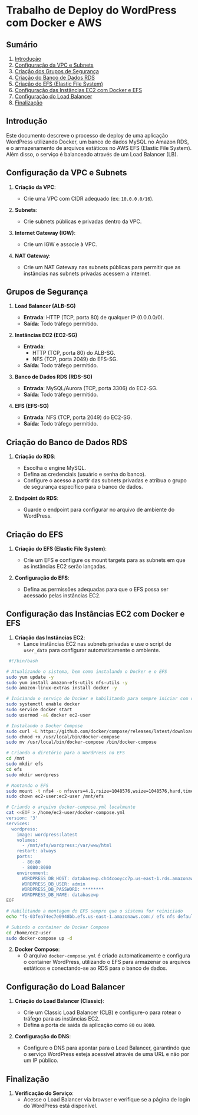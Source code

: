 # Trabalho de Deploy do WordPress com Docker e AWS

## Sumário
1. [Introdução](#introdução)
2. [Configuração da VPC e Subnets](#configuração-da-vpc-e-subnets)
3. [Criação dos Grupos de Segurança](#criação-dos-grupos-de-segurança)
4. [Criação do Banco de Dados RDS](#criação-do-banco-de-dados-rds)
5. [Criação do EFS (Elastic File System)](#criação-do-efs)
6. [Configuração das Instâncias EC2 com Docker e EFS](#configuração-das-instâncias-ec2-com-docker-e-efs)
7. [Configuração do Load Balancer](#configuração-do-load-balancer)
8. [Finalização](#finalização)

## Introdução
Este documento descreve o processo de deploy de uma aplicação WordPress utilizando Docker, um banco de dados MySQL no Amazon RDS, e o armazenamento de arquivos estáticos no AWS EFS (Elastic File System). Além disso, o serviço é balanceado através de um Load Balancer (LB). 

## Configuração da VPC e Subnets

1. **Criação da VPC**:
   - Crie uma VPC com CIDR adequado (ex: `10.0.0.0/16`).
   
2. **Subnets**:
   - Crie subnets públicas e privadas dentro da VPC.

3. **Internet Gateway (IGW)**:
   - Crie um IGW e associe à VPC.

4. **NAT Gateway**:
   - Crie um NAT Gateway nas subnets públicas para permitir que as instâncias nas subnets privadas acessem a internet.

## Grupos de Segurança

1. **Load Balancer (ALB-SG)**
   - **Entrada**: HTTP (TCP, porta 80) de qualquer IP (0.0.0.0/0).
   - **Saída**: Todo tráfego permitido.

2. **Instâncias EC2 (EC2-SG)**
   - **Entrada**:
     - HTTP (TCP, porta 80) do ALB-SG.
     - NFS (TCP, porta 2049) do EFS-SG.
   - **Saída**: Todo tráfego permitido.

3. **Banco de Dados RDS (RDS-SG)**
   - **Entrada**: MySQL/Aurora (TCP, porta 3306) do EC2-SG.
   - **Saída**: Todo tráfego permitido.

4. **EFS (EFS-SG)**
   - **Entrada**: NFS (TCP, porta 2049) do EC2-SG.
   - **Saída**: Todo tráfego permitido.

## Criação do Banco de Dados RDS

1. **Criação do RDS**:
   - Escolha o engine MySQL.
   - Defina as credenciais (usuário e senha do banco).
   - Configure o acesso a partir das subnets privadas e atribua o grupo de segurança específico para o banco de dados.

2. **Endpoint do RDS**:
   - Guarde o endpoint para configurar no arquivo de ambiente do WordPress.

## Criação do EFS

1. **Criação do EFS (Elastic File System)**:
   - Crie um EFS e configure os mount targets para as subnets em que as instâncias EC2 serão lançadas.
   
2. **Configuração do EFS**:
   - Defina as permissões adequadas para que o EFS possa ser acessado pelas instâncias EC2.

## Configuração das Instâncias EC2 com Docker e EFS

1. **Criação das Instâncias EC2**:
   - Lance instâncias EC2 nas subnets privadas e use o script de `user_data` para configurar automaticamente o ambiente.
``` bash
 #!/bin/bash

# Atualizando o sistema, bem como instalando o Docker e o EFS
sudo yum update -y
sudo yum install amazon-efs-utils nfs-utils -y
sudo amazon-linux-extras install docker -y

# Iniciando o serviço do Docker e habilitando para sempre iniciar com o sistema
sudo systemctl enable docker
sudo service docker start
sudo usermod -aG docker ec2-user

# Instalando o Docker Compose
sudo curl -L https://github.com/docker/compose/releases/latest/download/docker-compose-$(uname -s)-$(uname -m) -o /usr/local/bin/docker-compose
sudo chmod +x /usr/local/bin/docker-compose
sudo mv /usr/local/bin/docker-compose /bin/docker-compose

# Criando o diretório para o WordPress no EFS
cd /mnt
sudo mkdir efs
cd efs
sudo mkdir wordpress

# Montando o EFS
sudo mount -t nfs4 -o nfsvers=4.1,rsize=1048576,wsize=1048576,hard,timeo=600,retrans=2,noresvport fs-058d386fd77f07916.efs.us-east-1.amazonaws.com:/ efs
sudo chown ec2-user:ec2-user /mnt/efs

# Criando o arquivo docker-compose.yml localmente
cat <<EOF > /home/ec2-user/docker-compose.yml
version: '3'
services:
  wordpress:
    image: wordpress:latest
    volumes:
      - /mnt/efs/wordpress:/var/www/html
    restart: always
    ports:
      - 80:80
      - 8080:8080
    environment:
      WORDPRESS_DB_HOST: databasewp.ch44cooycc7p.us-east-1.rds.amazonaws.com:3306
      WORDPRESS_DB_USER: admin
      WORDPRESS_DB_PASSWORD: ********
      WORDPRESS_DB_NAME: databasewp
EOF

# Habilitando a montagem do EFS sempre que o sistema for reiniciado
echo "fs-03fea74ec7e0948bb.efs.us-east-1.amazonaws.com:/ efs nfs defaults 0 0" | sudo tee -a /etc/fstab

# Subindo o container do Docker Compose
cd /home/ec2-user
sudo docker-compose up -d
```
     
2. **Docker Compose**:
   - O arquivo `docker-compose.yml` é criado automaticamente e configura o container WordPress, utilizando o EFS para armazenar os arquivos estáticos e conectando-se ao RDS para o banco de dados.

## Configuração do Load Balancer

1. **Criação do Load Balancer (Classic)**:
   - Crie um Classic Load Balancer (CLB) e configure-o para rotear o tráfego para as instâncias EC2.
   - Defina a porta de saída da aplicação como `80` ou `8080`.

2. **Configuração do DNS**:
   - Configure o DNS para apontar para o Load Balancer, garantindo que o serviço WordPress esteja acessível através de uma URL e não por um IP público.

## Finalização

1. **Verificação do Serviço**:
   - Acesse o Load Balancer via browser e verifique se a página de login do WordPress está disponível.



